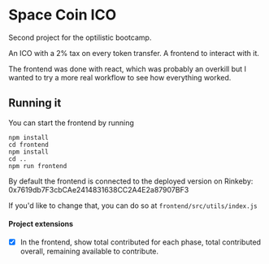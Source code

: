 # Space Coin ICO

Second project for the optilistic bootcamp.

An ICO with a 2% tax on every token transfer. A frontend to interact with it.

The frontend was done with react, which was probably an overkill but I wanted to try a more real workflow to see how everything worked.

## Running it

You can start the frontend by running

```
npm install
cd frontend
npm install
cd ..
npm run frontend
```

By default the frontend is connected to the deployed version on Rinkeby: 0x7619db7F3cbCAe2414831638CC2A4E2a87907BF3

If you'd like to change that, you can do so at `frontend/src/utils/index.js`

#### Project extensions

- [x] In the frontend, show total contributed for each phase, total contributed overall, remaining available to contribute.
